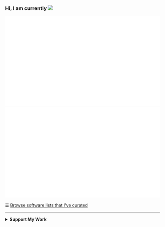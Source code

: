 ### Hi, I am currently ![](https://readme-typing-svg.demolab.com?font=Ubuntu&size=20&duration=2000&pause=1500&color=99D21B&vCenter=true&width=333&height=20&lines=a+husband+%26+father+of+2+boys;an+RV+nomad+in+the+US;a+data+engineer+in+healthcare;learning+AppSec+Engineering.)

![](github-stats/languages.svg#gh-dark-mode-only)![](github-stats//overview.svg#gh-dark-mode-only)

☰ [Browse software lists that I've curated](https://github.com/nomadicGopher?tab=stars)

<hr>

<details>
  <summary><b>Support My Work</b></summary>
  <img align="right" width="33.333%" src="https://raw.githubusercontent.com/egonelbre/gophers/refs/heads/master/vector/adventure/hiking.svg"> 
  <br>
  Single or monthly contributions
  <ul>
   <li><a href="https://github.com/sponsors/nomadicGopher" target="_blank">GitHub Sponsors</a></li>
   <li><a href="https://ko-fi.com/nomadicGopher" target="_blank">Ko-Fi</a></li>
  </ul>
  Crypto currency wallets
  <ul>
      <li><b>ETH</b>: 0x7531d86D5Dbda398369ec43205F102e79B3c647A</li>
      <li><b>BTC</b>: bc1qtkuzp85vph7y37rqjlznuta293qsay07cgg90s</li>
      <li><b>LTC</b>: ltc1q9pquzquaj6peplygqdrcxxvcnd5fcud7x80lh8</li>
      <li><b>DOGE</b>: DNQ3GHBVEcNpzXNeB7B4sPqd7L1GhUpMg3</li>
      <li><b>SOL</b>: EQ6QwibvKZsazjvQGJk6fsGW4BQSDS1Zs6Dj79HfVvME</li>
  </ul>
</details>
